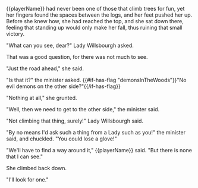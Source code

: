 {{playerName}} had never been one of those that climb trees for fun, yet her fingers found the spaces between the logs, and her feet pushed her up. Before she knew how, she had reached the top, and she sat down there, feeling that standing up would only make her fall, thus ruining that small victory.

"What can you see, dear?" Lady Willsbourgh asked.

That was a good question, for there was not much to see.

"Just the road ahead," she said.

"Is that it?" the minister asked. {{#if-has-flag "demonsInTheWoods"}}"No evil demons on the other side?"{{/if-has-flag}}

"Nothing at all," she grunted.

"Well, then we need to get to the other side," the minister said.

"Not climbing that thing, surely!" Lady Willsbourgh said.

"By no means I'd ask such a thing from a Lady such as you!" the minister said, and chuckled. "You could lose a glove!"

"We'll have to find a way around it," {{playerName}} said. "But there is none that I can see."

She climbed back down.

"I'll look for one."
